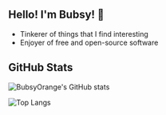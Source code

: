 ## Hello! I'm Bubsy! :wave:

- Tinkerer of things that I find interesting
- Enjoyer of free and open-source software

## GitHub Stats
![BubsyOrange's GitHub stats](https://github-readme-stats.vercel.app/api?username=BubsyOrange&theme=tokyonight&show_icons=true)

![Top Langs](https://github-readme-stats.vercel.app/api/top-langs/?username=BubsyOrange&theme=tokyonight&layout=compact)
